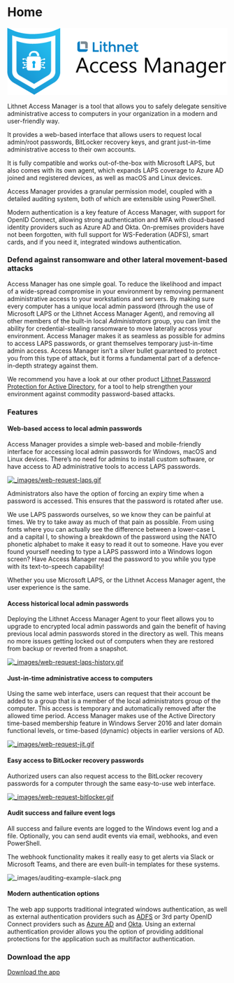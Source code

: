 # Home



![](.gitbook/assets/access-manager-logo.png)

Lithnet Access Manager is a tool that allows you to safely delegate sensitive administrative access to computers in your organization in a modern and user-friendly way.

It provides a web-based interface that allows users to request local admin/root passwords, BitLocker recovery keys, and grant just-in-time administrative access to their own accounts.

It is fully compatible and works out-of-the-box with Microsoft LAPS, but also comes with its own agent, which expands LAPS coverage to Azure AD joined and registered devices, as well as macOS and Linux devices.

Access Manager provides a granular permission model, coupled with a detailed auditing system, both of which are extensible using PowerShell.

Modern authentication is a key feature of Access Manager, with support for OpenID Connect, allowing strong authentication and MFA with cloud-based identity providers such as Azure AD and Okta. On-premises providers have not been forgotten, with full support for WS-Federation (ADFS), smart cards, and if you need it, integrated windows authentication.

### Defend against ransomware and other lateral movement-based attacks

Access Manager has one simple goal. To reduce the likelihood and impact of a wide-spread compromise in your environment by removing permanent administrative access to your workstations and servers. By making sure every computer has a unique local admin password (through the use of Microsoft LAPS or the Lithnet Access Manager Agent), and removing all other members of the built-in local _Administrators_ group, you can limit the ability for credential-stealing ransomware to move laterally across your environment. Access Manager makes it as seamless as possible for admins to access LAPS passwords, or grant themselves temporary just-in-time admin access. Access Manager isn’t a silver bullet guaranteed to protect you from this type of attack, but it forms a fundamental part of a defence-in-depth strategy against them.

We recommend you have a look at our other product [Lithnet Password Protection for Active Directory](https://app.gitbook.com/o/vBowKyD3s68RayW1Slbx/s/Rx6UJbRvQ6gUvZ1vUvlK/), for a tool to help strengthen your environment against commodity password-based attacks.

### Features

#### Web-based access to local admin passwords

Access Manager provides a simple web-based and mobile-friendly interface for accessing local admin passwords for Windows, macOS and Linux devices. There’s no need for admins to install custom software, or have access to AD administrative tools to access LAPS passwords.

[![\_images/web-request-laps.gif](https://docs.lithnet.io/projects/access-manager/en/v2/\_images/web-request-laps.gif)](https://docs.lithnet.io/projects/access-manager/en/v2/\_images/web-request-laps.gif)

Administrators also have the option of forcing an expiry time when a password is accessed. This ensures that the password is rotated after use.

We use LAPS passwords ourselves, so we know they can be painful at times. We try to take away as much of that pain as possible. From using fonts where you can actually see the difference between a lower-case L and a capital I, to showing a breakdown of the password using the NATO phonetic alphabet to make it easy to read it out to someone. Have you ever found yourself needing to type a LAPS password into a Windows logon screen? Have Access Manager read the password to you while you type with its text-to-speech capability!

Whether you use Microsoft LAPS, or the Lithnet Access Manager agent, the user experience is the same.

#### Access historical local admin passwords

Deploying the Lithnet Access Manager Agent to your fleet allows you to upgrade to encrypted local admin passwords and gain the benefit of having previous local admin passwords stored in the directory as well. This means no more issues getting locked out of computers when they are restored from backup or reverted from a snapshot.

[![\_images/web-request-laps-history.gif](https://docs.lithnet.io/projects/access-manager/en/v2/\_images/web-request-laps-history.gif)](https://docs.lithnet.io/projects/access-manager/en/v2/\_images/web-request-laps-history.gif)

#### Just-in-time administrative access to computers

Using the same web interface, users can request that their account be added to a group that is a member of the local administrators group of the computer. This access is temporary and automatically removed after the allowed time period. Access Manager makes use of the Active Directory time-based membership feature in Windows Server 2016 and later domain functional levels, or time-based (dynamic) objects in earlier versions of AD.

[![\_images/web-request-jit.gif](https://docs.lithnet.io/projects/access-manager/en/v2/\_images/web-request-jit.gif)](https://docs.lithnet.io/projects/access-manager/en/v2/\_images/web-request-jit.gif)

#### Easy access to BitLocker recovery passwords

Authorized users can also request access to the BitLocker recovery passwords for a computer through the same easy-to-use web interface.

[![\_images/web-request-bitlocker.gif](https://docs.lithnet.io/projects/access-manager/en/v2/\_images/web-request-bitlocker.gif)](https://docs.lithnet.io/projects/access-manager/en/v2/\_images/web-request-bitlocker.gif)

#### Audit success and failure event logs

All success and failure events are logged to the Windows event log and a file. Optionally, you can send audit events via email, webhooks, and even PowerShell.

The webhook functionality makes it really easy to get alerts via Slack or Microsoft Teams, and there are even built-in templates for these systems.

![\_images/auditing-example-slack.png](https://docs.lithnet.io/projects/access-manager/en/v2/\_images/auditing-example-slack.png)

#### Modern authentication options

The web app supports traditional integrated windows authentication, as well as external authentication providers such as [ADFS](configuration/setting-up-authentication/setting-up-authentication-with-adfs.md) or 3rd party OpenID Connect providers such as [Azure AD](configuration/setting-up-authentication/setting-up-authentication-with-azure-ad.md) and [Okta](configuration/setting-up-authentication/setting-up-authentication-with-okta.md). Using an external authentication provider allows you the option of providing additional protections for the application such as multifactor authentication.

### Download the app

[Download the app](installation/downloads.md)
